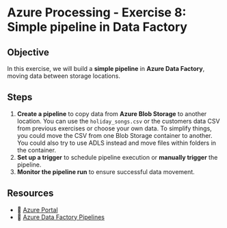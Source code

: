# Azure Processing - Exercise 8: Simple pipeline in Data Factory

## **Objective**  

In this exercise, we will build a **simple pipeline** in **Azure Data Factory**, moving data between storage locations.  

## **Steps**  

1. **Create a pipeline** to copy data from **Azure Blob Storage** to another location. You can use the `holiday_songs.csv` or the customers data CSV from previous exercises or choose your own data. To simplify things, you could move the CSV from one Blob Storage container to another. You could also try to use ADLS instead and move files within folders in the container.
2. **Set up a trigger** to schedule pipeline execution or **manually trigger** the pipeline.
3. **Monitor the pipeline run** to ensure successful data movement.  

## **Resources**  

- 📌 [Azure Portal](https://portal.azure.com)  
- 📖 [Azure Data Factory Pipelines](https://learn.microsoft.com/en-us/azure/data-factory/concepts-pipelines-activities)  